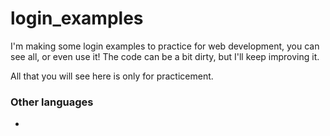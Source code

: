# login_examples
I'm making some login examples to practice for web development, you can see all, or even use it! The code can be a bit dirty, but I'll keep improving it.

All that you will see here is only for practicement.

### Other languages

- []()
